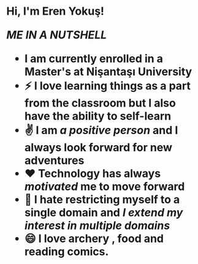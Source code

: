 <h1>Hi, I'm Eren Yokuş!



***ME IN A NUTSHELL***
- I am currently enrolled in a Master's at Nişantaşı University
- :zap: I love learning things as a part from the classroom but I also have the ability to self-learn
 - :v: I am ***a positive person*** and I always look forward for new adventures
 - :heart: Technology has always ***motivated*** me to move forward
 - :open_hands: I hate restricting myself to a single domain and ***I extend my interest in multiple domains***
 - 😄  I love archery , food and reading comics.
 


<!--

Here are some ideas to get you started:

- 🔭 I’m currently working on ...
- 🌱 I’m currently learning ...
- 👯 I’m looking to collaborate on ...
- 🤔 I’m looking for help with ...
- 💬 Ask me about ...
- 📫 How to reach me: ...
- Pronouns: ...
- ⚡ Fun fact: ...
 
  <h2>👨‍💻 Cybersecurity Certificates:</h2>

 
 
 Feel free to look around my repos and do check out my portfolio website too! (www.kumaraguru.tech)
 
 
![Open Source Love png1](https://badges.frapsoft.com/os/v1/open-source.png?v=103)
![Generic badge](https://img.shields.io/badge/ETHICAL-HACKER-<COLOR>.svg)
-->
